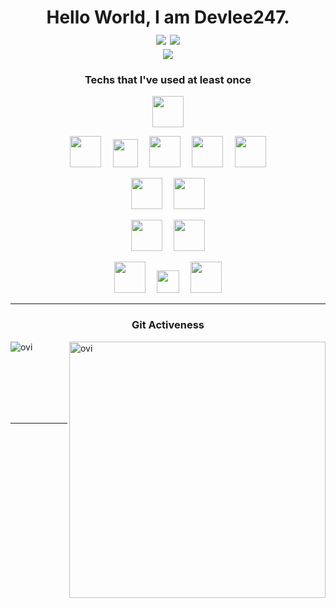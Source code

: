 <h1 align="center">Hello World, I am Devlee247.
 
 <br>
  <img src="https://img.shields.io/badge/Focus-Computer%20Vision%20%26%20Pose%20Estimation-brightgreen" />
  <img src="https://img.shields.io/badge/Languages-Korean%20%26%20English-brightgreen" />
 <br>
  <a href="https://hits.seeyoufarm.com"><img src="https://hits.seeyoufarm.com/api/count/incr/badge.svg?url=https%3A%2F%2Fgithub.com%2FDevlee247&count_bg=%2379C83D&title_bg=%23555555&icon=&icon_color=%23E7E7E7&title=hits&edge_flat=false"/></a><br>
</h1> 

<h3 align="center"> Techs that I've used at least once </h3>
<p align="center">  
  <code><img height="50" src="https://www.vectorlogo.zone/logos/git-scm/git-scm-ar21.svg"></code>
</p>

<p align="center">
  <code> <img height="50" src="https://cdn.iconscout.com/icon/free/png-512/c-programming-569564.png"> </code>
  <code> <img height="45" src="https://upload.wikimedia.org/wikipedia/commons/thumb/1/18/ISO_C%2B%2B_Logo.svg/100px-ISO_C%2B%2B_Logo.svg.png" width='40'> </code>
  <code> <img height="50" src="https://www.vectorlogo.zone/logos/python/python-ar21.svg"> </code>
  <code> <img height="50" src="https://cdn.worldvectorlogo.com/logos/java-4.svg"> </code>
  <code> <img height="50" src="https://upload.vectorlogo.zone/logos/javascript/images/239ec8a4-163e-4792-83b6-3f6d96911757.svg"> </code>

<p align="center">
 <code> <img height="50" src="https://www.vectorlogo.zone/logos/reactjs/reactjs-ar21.svg"> </code>
 <code> <img height="50" src="https://upload.wikimedia.org/wikipedia/commons/thumb/d/d9/Node.js_logo.svg/1280px-Node.js_logo.svg.png"> </code>
</p>

<p align="center">
  <code> <img height="50" src="https://www.vectorlogo.zone/logos/mysql/mysql-ar21.svg"> </code>
  <code> <img height="50" src="https://www.svgrepo.com/show/303232/mongodb-logo.svg"> </code>
</p>
   
<p align="center">
  <code> <img height="50" src="https://www.vectorlogo.zone/logos/tensorflow/tensorflow-ar21.svg"> </code>
  <code> <img height="36" src="https://upload.wikimedia.org/wikipedia/commons/thumb/c/c6/PyTorch_logo_black.svg/2560px-PyTorch_logo_black.svg.png"> </code>
  <code> <img height="50" src="https://cdn.icon-icons.com/icons2/2699/PNG/512/opencv_logo_icon_170888.png"> </code>
</p>

<hr>

<h3 align="center"> Git Activeness </h3>
<p><img align="left" src="https://github-readme-stats.vercel.app/api/top-langs?username=Devlee247&show_icons=true&locale=en&layout=compact&theme=chartreuse-dark" alt="ovi" /></p>
<p>&nbsp;<img align="right" src="https://github-readme-stats.vercel.app/api?username=Devlee247&show_icons=true&locale=en&theme=chartreuse-dark" alt="ovi" width="410" /></p>
<br><br><br><br><br>

<hr>


